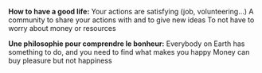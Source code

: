 **How to have a good life:**
Your actions are satisfying (job, volunteering...)
A community to share your actions with and to give new ideas
To not have to worry about money or resources

**Une philosophie pour comprendre le bonheur:**
Everybody on Earth has something to do, and you need to find what makes you happy
Money can buy pleasure but not happiness
